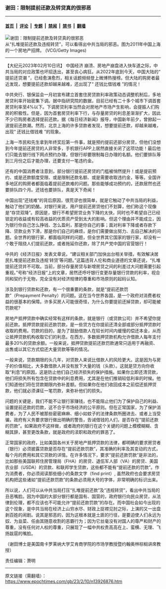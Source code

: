 ### 谢田：限制提前还款及转贷真的很邪恶

---

#### [首页](../../../..?n13926876) &nbsp;|&nbsp; [评论](../../../../../epoch-comment?n13926876) &nbsp;|&nbsp; [专题](../../../../../epoch-special?n13926876) &nbsp;|&nbsp; [禁闻](../../../../../epoch-news?n13926876) &nbsp;|&nbsp; [禁书](../../../../../books?n13926876) &nbsp;|&nbsp; [翻墙](https://github.com/gfw-breaker/nogfw/blob/master/README.md?n13926876)


<div><img alt="谢田：限制提前还款及转贷真的很邪恶" class="attachment-djy_600_400 size-djy_600_400 wp-post-image" src="https://i.epochtimes.com/assets/uploads/2023/02/id13927031-d85ef5271ac8898d5ce4fafcd402fc99-600x400.jpg"/>
<div class="caption">
 从“扎堆提前还款及违规转贷”，可以看得出中共当局的邪恶。图为2011年中国上海的一个房地产招牌。 (VCG/Getty Images)
</div></div><hr/><div class="post_content" id="artbody" itemprop="articleBody">
 <!-- article content begin -->
 <p>
  【大纪元2023年02月10日讯】
  <ok href="https://www.epochtimes.com/gb/tag/%E4%B8%AD%E5%9B%BD%E7%BB%8F%E6%B5%8E.html">
   中国经济
  </ok>
  崩溃、房地产崩盘进入快车道之际，中共当局的对应政策也坏招迭出，甚至丧心病狂。从2022年底到今天，中国大陆的“
  <ok href="https://www.epochtimes.com/gb/tag/%E6%8F%90%E5%89%8D%E8%BF%98%E8%B4%B7%E6%BD%AE.html">
   提前还贷潮
  </ok>
  ”，已经愈演愈烈，相关话题频频登上微博热搜榜。但大陆的购房者最近发现，想要提前还款却越来越难，还出现了“
  <ok href="https://www.epochtimes.com/gb/tag/%E8%BF%98%E9%92%B1%E6%AF%94%E5%80%9F%E9%92%B1%E9%9A%BE.html">
   还钱比借钱难
  </ok>
  ”的情况！
 </p>
 <p>
  中共央行、银保监会一月初宣布建立首套住房贷款利率政策动态调整机制后，多地房贷利率开始密集下调。据中指研究院的数据，目前已经有二十多个城市下调首套房贷利率至4%以下。下调房贷利率当然会对房地产市场产生影响，会提振人们购房的积极性。但是，因为首套房贷利率下行，与存量房贷的利息差渐渐扩大，因此不少已购房者选择提前还款。据《每日经济新闻》报导，中国新年前夕，曾掀起一波提前还款潮。然而，北京上海的许多贷款者发现，想要提前还款，却越来越难，出现“
  <ok href="https://www.epochtimes.com/gb/tag/%E8%BF%98%E9%92%B1%E6%AF%94%E5%80%9F%E9%92%B1%E9%9A%BE.html">
   还钱比借钱难
  </ok>
  ”的现象。
 </p>
 <p>
  上海一市民和先生拿到年终奖后第一件事，就是预约提前还部分房贷，但他们没想到今年提前还房贷的人非常多，手机银行APP上居然直接关闭了这项功能！最后他们只能去银行线下网点预约办理，但银行却要限制每日办理的名额。他们要排队等到三月份之后才能办理，还要支付一笔违约金。
 </p>
 <p>
  还有的中国消费者注意到，部分银行提前还房贷的门槛被悄然提升！或是提前预约、或是还款额度受限、或是限制还款名额、或是需要收取违约金，等等。全国许多地区的购房者都面临着提前还款难的问题。那些能够成功预约的，还款居然也还要排队四个月。还钱也要排队，真是天下奇闻！
 </p>
 <p>
  中国出现“还钱难”的背后原因，很荒谬也很简单，就是它触动了中共当局的利益，触动了他们的奶酪。对银行来说，用户提前还房贷他们不划算，他们称这个现像是“存贷双降”。原因是，银行不希望房贷业务下降的太快，同时也不希望自己已经锁定的收益或有较高收益的优质资产受到太大的影响。但这个理由并不能成立，因为银行你自己怎么挣钱、怎么盈利，那是你自己的事；面对利率下降或者存款下降、贷款业务下滑，那是你们自己的麻烦，是你们需要做出努力、去自己解决的问题。全世界的银行家，都面临同样的问题，但全世界其它国家的银行家，却没有一个敢于阻挠人们提前还款，或者拖延你还款，除了共产党中国的官营银行！
 </p>
 <p>
  中共的《经济日报》发表文章说，“建议相关部门加快出台相关举措，有效解决居民扎堆提前还款及违规‘转贷’等问题。”这篇违背人伦和商业道德的文章还说，“扎堆提前还贷并不可取。当前，部分存量房贷与新增房贷之间的利差过大问题需要引起重视。”号称“经济日报“上的文章，居然还呼吁银行变更存量银行贷款的利率，视合同和契约于无物，完全没有对经济规律的尊重和市场原则的起码认知。
 </p>
 <p>
  涉及到银行贷款和还款，有一个很重要的条款，就是“提前还款罚款”（Prepayment Penalty）的问题。这在当今世界各国，是一个政府对消费者权益的很基本的保障。许多买房人可能很奇怪，为什么你要提前还掉贷款，却可能被罚款呢?
 </p>
 <p>
  房地产抵押贷款中确实经常有这样的条款，就是银行（或贷款公司）并不希望你提前还款。抵押贷款提前还款罚款，是一些贷方在你提前还清全部或部分抵押贷款时收取的费用。罚款的目的，是为了鼓励借款人在较长时间内缓慢的偿还本金，从而让抵押贷款机构收取它们的利息。在西方，多数抵押贷款机构允许借款人每年支付最多20%的贷款余额。一般来说，抵押贷款提前还款罚款通常只适用于再融资、出售或以其它方式偿还大量贷款等等的情况。
 </p>
 <p>
  一般来说，贷款期限的头几年，对贷款人来说比借款人的风险更大。这是因为与房子的价值相比，大多数借款人并没有放下大量的钱（头款）。这就是贷方向你收取“利息”的原因，这是防止他们自己经济损失的保护措施。如果你立即还清贷款，他们将损失所有包含在贷款中的利息费用，尤其是在他们推销较低利率的时候。他们知道他们将在贷款期限内弥补差额。但如果你在他们收回成本之前偿还抵押贷款，他们就必须课征一笔罚款，来弥补他们的损失。
 </p>
 <p>
  问题的关键是，我们不能不让银行家赚钱，也不能阻止他们为了保护自己的利益、设置提前还款的罚款，这不合乎市场经济的公平原则。但在正常国家，为了保护消费者，为了人民不被那些密密麻麻、细小如蚊子的法律条款所圈进去、或者上当受骗，政府有义务要求银行做出明确的警告，告诫借钱的人们，是否存在“提前还款的罚款”。如果政府不这样做，或者政府的银行在这个关键的问题上模模糊糊、含糊其辞，甚至更改条款，就是政府的渎职和政府的罪恶了。
 </p>
 <p>
  正常国家的政府，比如美国各州关于房地产抵押贷款的法律，都明确的要求房贷者（银行）必须披露贷款是否存在“提前还款罚款”，其准确的利率及其变动的方式，每个月的费用和其它贷款的详情。在许多情况下，要求“提前还款罚款”是非法的，比如那些美国联邦住房管理局（FHA）的房贷、退伍军人部（VA）的房贷、美国农业部（USDA）的贷款、和联邦学生贷款，这些都不能有“提前还款的罚款”。作为消费者，你必须阅读那些细小的条款文字（find print）, 虽然政府也会要求房贷机构把这些诸如“提前还款罚款”的条款必须用大号的字体，非常明确的标识出来。
 </p>
 <p>
  所以说，人们可以从中共当局打压“扎堆提前还款”及“违规转贷”，看出中共当局的丑恶嘴脸。因为中国的大部分银行都是国有、国营的，政府银行向民众房贷，从法律到伦理，都不应该也不可能允许“提前还款罚款”的存在。而中国社会如今出现的这个现象，是中共当局在经济上山穷水尽、财政上捉襟见肘之际，上演的又一出盘剥百姓的闹剧。说其是邪恶的，因为这根本就是土匪的行径，是要迫使人们永远为奴、为韭菜、任由其随意收割的恶霸行为；因为它丝毫没有对国人的尊严和财产的尊重，没有任何对人权的尊重，只展现了一幅中共权贵高高在上、蛮横、无理、飞扬跋扈的嘴脸。
 </p>
 <p>
  （谢田博士是美国南卡罗莱纳大学艾肯商学院的市场学教授暨约翰奥林棕榈讲席教授）
 </p>
 <p>
  责任编辑：萧明
 </p>
 <!-- article content end -->
 <div id="below_article_ad">
 </div>
</div>


---

原文链接（需翻墙）：https://www.epochtimes.com/gb/23/2/10/n13926876.htm